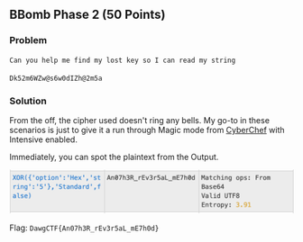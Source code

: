 ## BBomb Phase 2 (50 Points)

### Problem
```
Can you help me find my lost key so I can read my string

Dk52m6WZw@s6w0dIZh@2m5a
```

### Solution
From the off, the cipher used doesn't ring any bells. My go-to in these scenarios is just to give it a run through Magic mode from [CyberChef](https://gchq.github.io/CyberChef/) with Intensive enabled.

Immediately, you can spot the plaintext from the Output.

![](MagicXOR.png)


Flag: `DawgCTF{An07h3R_rEv3r5aL_mE7h0d}`
